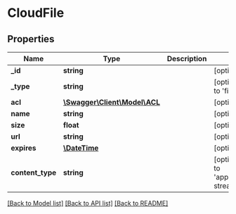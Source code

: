 # CloudFile

## Properties
Name | Type | Description | Notes
------------ | ------------- | ------------- | -------------
**_id** | **string** |  | [optional] 
**_type** | **string** |  | [optional] [default to 'file']
**acl** | [**\Swagger\Client\Model\ACL**](ACL.md) |  | [optional] 
**name** | **string** |  | [optional] 
**size** | **float** |  | [optional] 
**url** | **string** |  | [optional] 
**expires** | [**\DateTime**](\DateTime.md) |  | [optional] 
**content_type** | **string** |  | [optional] [default to 'application/octet-stream']

[[Back to Model list]](../README.md#documentation-for-models) [[Back to API list]](../README.md#documentation-for-api-endpoints) [[Back to README]](../README.md)


